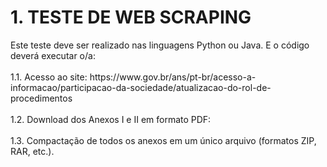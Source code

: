 <h1>1. TESTE DE WEB SCRAPING</h1>
<p1>Este teste deve ser realizado nas linguagens Python ou Java. E o código deverá executar o/a:</p1>
<br/>
<br/>
<p2>1.1. Acesso ao site: https://www.gov.br/ans/pt-br/acesso-a-informacao/participacao-da-sociedade/atualizacao-do-rol-de-procedimentos</p2> <br/><br/>
<p2>1.2. Download dos Anexos I e II em formato PDF:</p2> <br/><br/>
<p2>1.3. Compactação de todos os anexos em um único arquivo (formatos ZIP, RAR, etc.).</p2><br/>
